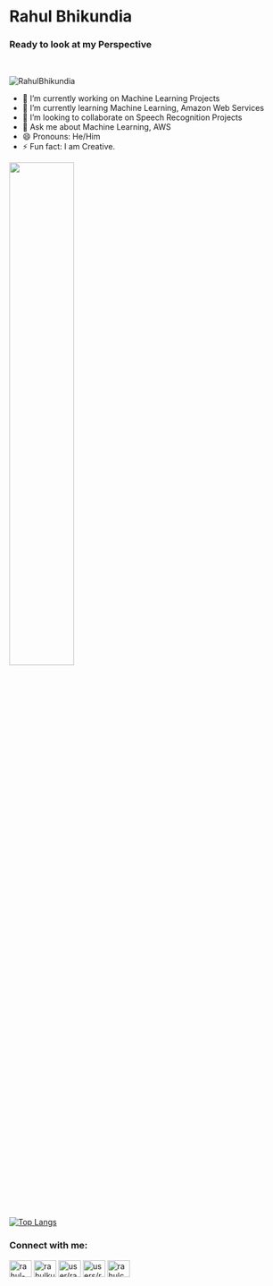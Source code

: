 <h1>Rahul Bhikundia</h1>
<h3>Ready to look at my Perspective</h3>

<a href="https://twitter.com/RBhikundia" rel="nofollow"><img alt="" src="https://camo.githubusercontent.com/f558aef090eaabdd1b075b0255b42836f972ca92de3f8a2d066fff67cc544668/68747470733a2f2f696d672e736869656c64732e696f2f62616467652f547769747465722d3144413146323f7374796c653d6e6f726d616c266c6f676f3d74776974746572266c6f676f436f6c6f723d7768697465" data-canonical-src="https://img.shields.io/badge/Twitter-1DA1F2?style=normal&amp;logo=twitter&amp;logoColor=white" style="max-width: 100%;"></a>
<a href="https://www.linkedin.com/in/rahul-bhikundia-0310211b2/}" rel="nofollow"><img alt="" src="https://camo.githubusercontent.com/46b4cacba29b90c400d3d8990aca63573cb42df06f696e05ac63768b61720c20/68747470733a2f2f696d672e736869656c64732e696f2f62616467652f4c696e6b6564496e2d3030373742353f7374796c653d6e6f726d616c266c6f676f3d6c696e6b6564696e266c6f676f436f6c6f723d7768697465" data-canonical-src="https://img.shields.io/badge/LinkedIn-0077B5?style=normal&amp;logo=linkedin&amp;logoColor=white" style="max-width: 100%;"></a>

<p> <img src="https://komarev.com/ghpvc/?username=RahulBhikundia&label=Profile%20views&color=0e75b6&style=flat" alt="RahulBhikundia" /> </p>

- 🔭 I’m currently working on Machine Learning Projects
- 🌱 I’m currently learning Machine Learning, Amazon Web Services
- 👯 I’m looking to collaborate on Speech Recognition Projects
- 💬 Ask me about Machine Learning, AWS
- 😄 Pronouns: He/Him
- ⚡ Fun fact: I am Creative.

<img width="48%" src="https://github-readme-stats.vercel.app/api?username=RahulBhikundia&show,_icons=true&hide=contribs,prs&cache_seconds=86400&theme=vue" />

[![Top Langs](https://github-readme-stats.vercel.app/api/top-langs/?username=RahulBhikundia&layout=compact)](https://github.com/anuraghazra/github-readme-stats)

<h3 align="left">Connect with me:</h3>
<p align="left">
    <a href="https://www.linkedin.com/in/rahul-bhikundia-0310211b2/" target="blank"><img align="center"
            src="https://raw.githubusercontent.com/rahuldkjain/github-profile-readme-generator/master/src/images/icons/Social/linked-in-alt.svg"
            alt="rahul-bhikundia-0310211b2/" height="30" width="40" /></a>
    <a href="https://www.hackerrank.com/rahulkumar6222" target="blank"><img align="center"
            src="https://raw.githubusercontent.com/rahuldkjain/github-profile-readme-generator/master/src/images/icons/Social/hackerrank.svg"
            alt="rahulkumar6222" height="30" width="40" /></a>
    <a href="https://auth.geeksforgeeks.org/user/rahulconquerer/profile" target="blank"><img align="center"
            src="https://raw.githubusercontent.com/rahuldkjain/github-profile-readme-generator/master/src/images/icons/Social/geeks-for-geeks.svg"
            alt="user/rahulconquerer/profile" height="30" width="40" /></a>
    <a href="https://www.codechef.com/users/rahulbhikundia" target="blank"><img align="center"
            src="https://cdn.codechef.com/images/cc-logo.svg"
            alt="users/rahulbhikundia" height="30" width="40" /></a>
    <a href="https://leetcode.com/rahulconquerer/" target="blank"><img align="center"
            src="https://leetcode.com/_next/static/images/logo-ff2b712834cf26bf50a5de58ee27bcef.png"
            alt="rahulconquerer/" height="30" width="40" /></a>
</p>
